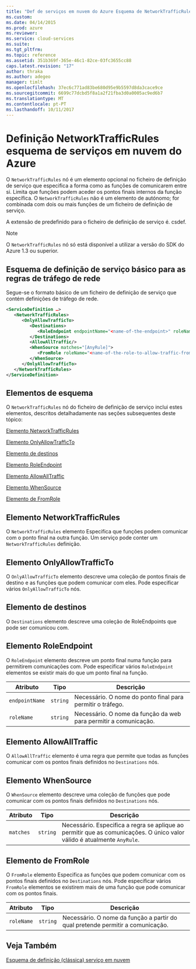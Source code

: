 ```yaml
---
title: "Def de serviços em nuvem do Azure Esquema de NetworkTrafficRules | Microsoft Docs"
ms.custom: 
ms.date: 04/14/2015
ms.prod: azure
ms.reviewer: 
ms.service: cloud-services
ms.suite: 
ms.tgt_pltfrm: 
ms.topic: reference
ms.assetid: 351b369f-365e-46c1-82ce-03fc3655cc88
caps.latest.revision: "17"
author: thraka
ms.author: adegeo
manager: timlt
ms.openlocfilehash: 37ec6c771ad83be680d95e9b5597d8da3cace9ce
ms.sourcegitcommit: 6699c77dcbd5f8a1a2f21fba3d0a0005ac9ed6b7
ms.translationtype: MT
ms.contentlocale: pt-PT
ms.lasthandoff: 10/11/2017
---
```

# <a name="azure-cloud-services-definition-networktrafficrules-schema"></a>Definição NetworkTrafficRules esquema de serviços em nuvem do Azure
O `NetworkTrafficRules` nó é um elemento opcional no ficheiro de definição de serviço que especifica a forma como as funções de comunicarem entre si. Limita que funções podem aceder os pontos finais internos da função específica. O `NetworkTrafficRules` não é um elemento de autónomo; for combinada com dois ou mais funções de um ficheiro de definição de serviço.

A extensão de predefinido para o ficheiro de definição de serviço é. csdef.

> [!NOTE]
>  O `NetworkTrafficRules` nó só está disponível a utilizar a versão do SDK do Azure 1.3 ou superior.

## <a name="basic-service-definition-schema-for-the-network-traffic-rules"></a>Esquema de definição de serviço básico para as regras de tráfego de rede
Segue-se o formato básico de um ficheiro de definição de serviço que contém definições de tráfego de rede.

```xml
<ServiceDefinition …>
   <NetworkTrafficRules>
      <OnlyAllowTrafficTo>
         <Destinations>
            <RoleEndpoint endpointName="<name-of-the-endpoint>" roleName="<name-of-the-role-containing-the-endpoint>"/>
         </Destinations>
         <AllowAllTraffic/>
         <WhenSource matches="[AnyRule]">
            <FromRole roleName="<name-of-the-role-to-allow-traffic-from>"/>
         </WhenSource>
      </OnlyAllowTrafficTo>
   </NetworkTrafficRules>
</ServiceDefinition>
```

## <a name="schema-elements"></a>Elementos de esquema
O `NetworkTrafficRules` nó do ficheiro de definição de serviço inclui estes elementos, descritos detalhadamente nas seções subsequentes deste tópico:

[Elemento NetworkTrafficRules](#NetworkTrafficRules)

[Elemento OnlyAllowTrafficTo](#OnlyAllowTrafficTo)

[Elemento de destinos](#Destinations)

[Elemento RoleEndpoint](#RoleEndpoint)

[Elemento AllowAllTraffic](#AllowAllTraffic)

[Elemento WhenSource](#WhenSource)

[Elemento de FromRole](#FromRole)

##  <a name="NetworkTrafficRules"></a>Elemento NetworkTrafficRules
O `NetworkTrafficRules` elemento Especifica que funções podem comunicar com o ponto final na outra função. Um serviço pode conter um `NetworkTrafficRules` definição.

##  <a name="OnlyAllowTrafficTo"></a>Elemento OnlyAllowTrafficTo
O `OnlyAllowTrafficTo` elemento descreve uma coleção de pontos finais de destino e as funções que podem comunicar com eles. Pode especificar vários `OnlyAllowTrafficTo` nós.

##  <a name="Destinations"></a>Elemento de destinos
O `Destinations` elemento descreve uma coleção de RoleEndpoints que pode ser comunicou com.

##  <a name="RoleEndpoint"></a>Elemento RoleEndpoint
O `RoleEndpoint` elemento descreve um ponto final numa função para permitirem comunicações com. Pode especificar vários `RoleEndpoint` elementos se existir mais do que um ponto final na função.

| Atributo      | Tipo     | Descrição |
| -------------- | -------- | ----------- |
| `endpointName` | `string` | Necessário. O nome do ponto final para permitir o tráfego.|
| `roleName`     | `string` | Necessário. O nome da função da web para permitir a comunicação.|

## <a name="allowalltraffic-element"></a>Elemento AllowAllTraffic
O `AllowAllTraffic` elemento é uma regra que permite que todas as funções comunicar com os pontos finais definidos no `Destinations` nós.

##  <a name="WhenSource"></a>Elemento WhenSource
O `WhenSource` elemento descreve uma coleção de funções que pode comunicar com os pontos finais definidos no `Destinations` nós.

| Atributo | Tipo     | Descrição |
| --------- | -------- | ----------- |
| `matches` | `string` | Necessário. Especifica a regra se aplique ao permitir que as comunicações. O único valor válido é atualmente `AnyRule`.|
  
##  <a name="FromRole"></a>Elemento de FromRole
O `FromRole` elemento Especifica as funções que podem comunicar com os pontos finais definidos no `Destinations` nós. Pode especificar vários `FromRole` elementos se existirem mais de uma função que pode comunicar com os pontos finais.

| Atributo  | Tipo     | Descrição |
| ---------- | -------- | ----------- |
| `roleName` | `string` | Necessário. O nome da função a partir do qual pretende permitir a comunicação.|

## <a name="see-also"></a>Veja Também
[Esquema de definição (clássica) serviço em nuvem](schema-csdef-file.md)